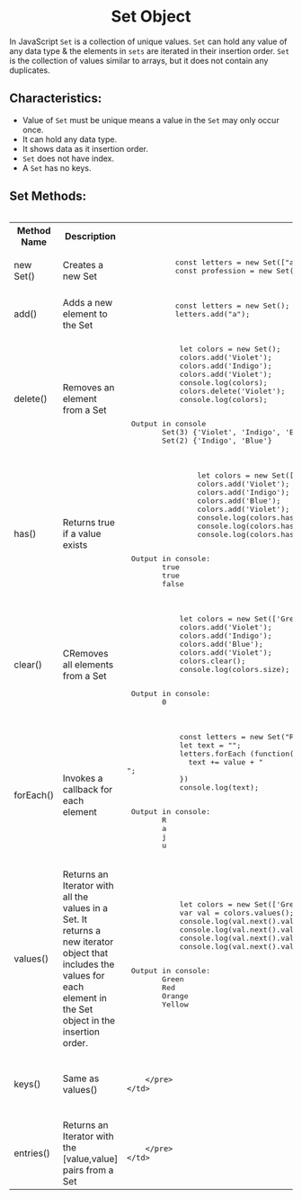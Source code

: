 <h1 align="center">Set Object</h1>

In JavaScript `Set` is a collection of unique values. `Set` can hold any value of any data type & the elements in `sets` are iterated in their insertion order. `Set` is the collection of values similar to arrays, but it does not contain any duplicates.

## Characteristics:
- Value of `Set` must be unique means a value in the `Set` may only occur once. 
- It can hold any data type.
- It shows data as it insertion order.
- `Set` does not have index.
- A `Set` has no keys.

## Set Methods:
<table align="left" width="100%">
<tr>
    <th>Method Name</th>
    <th>Description</th>
    <th>Example</th>
</tr>
<tr>
  <td>new Set()</td>
  <td>Creates a new Set</td>
  <td>
        <pre lang="Javascript">
           const letters = new Set(["a","b","c"]);
           const profession = new Set("bookkeepers");
        </pre>
    </td>
</tr>
<tr>
    <td>add()</td>
    <td>Adds a new element to the Set</td>
    <td>
        <pre lang="Javascript">
           const letters = new Set();           
           letters.add("a");
        </pre>
    </td>
</tr>
<tr>
    <td>delete()</td>
    <td>Removes an element from a Set</td>
    <td>
        <pre lang="Javascript">
            let colors = new Set();  
            colors.add('Violet');  
            colors.add('Indigo');  
            colors.add('Violet');  
            console.log(colors);
            colors.delete('Violet');   
            console.log(colors);
        </pre>
        <pre lang="Javascript"> Output in console
        Set(3) {'Violet', 'Indigo', 'Blue'}
        Set(2) {'Indigo', 'Blue'}
        </pre>        
    </td>
</tr>
<tr>
    <td>has()</td>
    <td>Returns true if a value exists</td>
    <td>
        <pre lang="Javascript">
                let colors = new Set(['Green', 'Red', 'Orange', 'Yellow', 'Red']);  
                colors.add('Violet');  
                colors.add('Indigo');  
                colors.add('Blue');  
                colors.add('Violet');  
                console.log(colors.has('Indigo'));  
                console.log(colors.has('Violet'));  
                console.log(colors.has('Cyan')); 
        </pre>
        <pre lang="Javascript"> Output in console:
        true
        true
        false
        </pre>  
    </td>
</tr>
<tr>
    <td>clear()</td>
    <td>CRemoves all elements from a Set</td>
    <td>
        <pre lang="Javascript">
            let colors = new Set(['Green', 'Red', 'Orange', 'Yellow', 'Red']);  
            colors.add('Violet');  
            colors.add('Indigo');  
            colors.add('Blue');  
            colors.add('Violet');  
            colors.clear();
            console.log(colors.size);
        </pre>
        <pre lang="Javascript"> Output in console:        
        0
        </pre> 
    </td>
</tr>
  <tr>
      <td>forEach()</td>
      <td>Invokes a callback for each element</td>
      <td>
        <pre lang="Javascript">
            const letters = new Set("Raju");
            let text = "";
            letters.forEach (function(value) {
              text += value + "<br>";
            })
            console.log(text);
        </pre>
        <pre lang="Javascript"> Output in console:        
        R
        a
        j
        u
        </pre> 
     </td>
</tr>
  <tr>
      <td>values()</td>
      <td>Returns an Iterator with all the values in a Set. It returns a new iterator object that includes the values for each element in the Set object in the insertion order.</td>
      <td>
        <pre lang="Javascript">
            let colors = new Set(['Green', 'Red', 'Orange', 'Yellow', 'Red']);  
            var val = colors.values();  
            console.log(val.next().value);   
            console.log(val.next().value);   
            console.log(val.next().value);   
            console.log(val.next().value);   
        </pre>
        <pre lang="Javascript"> Output in console:        
        Green
        Red
        Orange
        Yellow
        </pre> 
    </td>
</tr>
  <tr>
      <td>keys()</td>
      <td>Same as values()</td>
      <td>
        <pre lang="Javascript">

        </pre>
    </td>
</tr>
<tr>
    <td>entries()</td>
    <td>Returns an Iterator with the [value,value] pairs from a Set</td>
    <td>
        <pre lang="Javascript">

        </pre>
    </td>
</tr>
